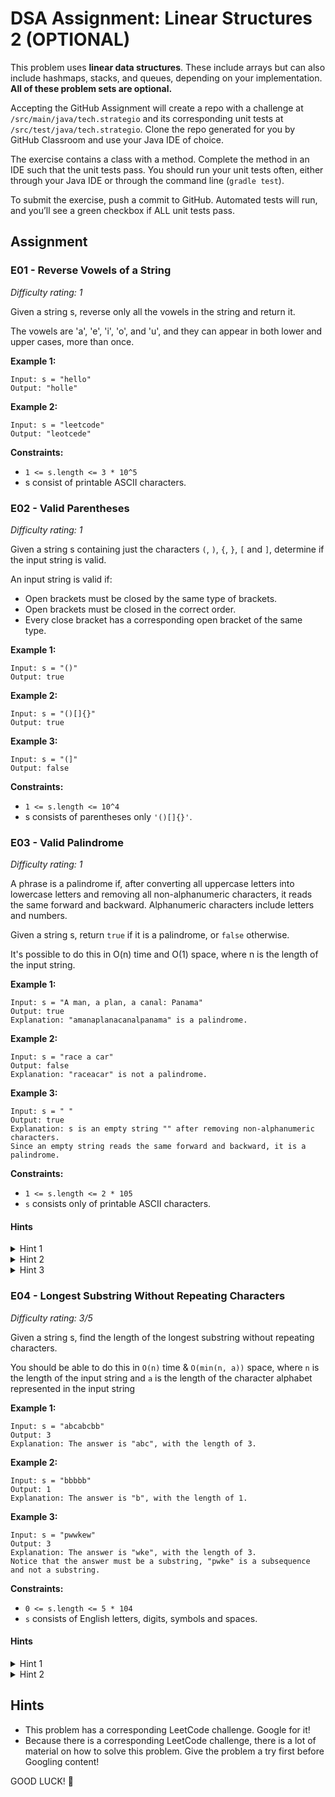 # DSA Assignment: Linear Structures 2 (OPTIONAL)

This problem uses **linear data structures**. These include arrays but can also include hashmaps, stacks, and queues, depending on your implementation. **All of these problem sets are optional.**

Accepting the GitHub Assignment will create a repo with a challenge at `/src/main/java/tech.strategio` and its corresponding unit tests at `/src/test/java/tech.strategio`. Clone the repo generated for you by GitHub Classroom and use your Java IDE of choice.

The exercise contains a class with a method. Complete the method in an IDE such that the unit tests pass. You should run your unit tests often, either through your Java IDE or through the command line (`gradle test`).

To submit the exercise, push a commit to GitHub. Automated tests will run, and you’ll see a green checkbox if ALL unit tests pass.

## Assignment

### E01 - Reverse Vowels of a String

*Difficulty rating: 1*

Given a string s, reverse only all the vowels in the string and return it.

The vowels are 'a', 'e', 'i', 'o', and 'u', and they can appear in both lower and upper cases, more than once.

**Example 1:**

```
Input: s = "hello"
Output: "holle"
```

**Example 2:**

```
Input: s = "leetcode"
Output: "leotcede"
```

**Constraints:**

- `1 <= s.length <= 3 * 10^5`
- s consist of printable ASCII characters.

### E02 - Valid Parentheses

*Difficulty rating: 1*

Given a string s containing just the characters `(`, `)`, `{`, `}`, `[` and `]`, determine if the input string is valid.

An input string is valid if:

- Open brackets must be closed by the same type of brackets.
- Open brackets must be closed in the correct order.
- Every close bracket has a corresponding open bracket of the same type.

**Example 1:**

```
Input: s = "()"
Output: true
```

**Example 2:**

```
Input: s = "()[]{}"
Output: true
```

**Example 3:**

```
Input: s = "(]"
Output: false
```

**Constraints:**

- `1 <= s.length <= 10^4`
- s consists of parentheses only `'()[]{}'`.


### E03 - Valid Palindrome

*Difficulty rating: 1*

A phrase is a palindrome if, after converting all uppercase letters into lowercase letters and removing all non-alphanumeric characters, it reads the same forward and backward. Alphanumeric characters include letters and numbers.

Given a string s, return `true` if it is a palindrome, or `false` otherwise.

It's possible to do this in O(n) time and O(1) space, where n is the length of the input string.

**Example 1:**

```
Input: s = "A man, a plan, a canal: Panama"
Output: true
Explanation: "amanaplanacanalpanama" is a palindrome.
```

**Example 2:**

```
Input: s = "race a car"
Output: false
Explanation: "raceacar" is not a palindrome.
```

**Example 3:**

```
Input: s = " "
Output: true
Explanation: s is an empty string "" after removing non-alphanumeric characters.
Since an empty string reads the same forward and backward, it is a palindrome.
```

**Constraints:**

- `1 <= s.length <= 2 * 105`
- `s` consists only of printable ASCII characters.

#### Hints

<details>
  <summary>Hint 1</summary>
  
   Start by building the input string in reverse order and comparing this newly built string to the input string. Can you do this without using string concatenations?
</details>

<details>
  <summary>Hint 2</summary>
  
   If you know recursion, can you optimize your algorithm by using it? What are the implications of recursion on an algorithm's space-time complexity analysis?
</details>

<details>
  <summary>Hint 3</summary>
  
   Go back to an iterative solution and try using pointers to solve this problem: start with a pointer at the first index of the string and a pointer at the final index of the string. What can you do from there?
</details>

### E04 - Longest Substring Without Repeating Characters

*Difficulty rating: 3/5*

Given a string s, find the length of the longest substring without repeating characters.

You should be able to do this in `O(n)` time & `O(min(n, a))` space, where `n` is the length of the input string and `a` is the length of the character alphabet represented in the input string

**Example 1:**

```
Input: s = "abcabcbb"
Output: 3
Explanation: The answer is "abc", with the length of 3.

```

**Example 2:**

```
Input: s = "bbbbb"
Output: 1
Explanation: The answer is "b", with the length of 1.
```

**Example 3:**

```
Input: s = "pwwkew"
Output: 3
Explanation: The answer is "wke", with the length of 3.
Notice that the answer must be a substring, "pwke" is a subsequence and not a substring.
```

**Constraints:**

 - `0 <= s.length <= 5 * 104`
 - `s` consists of English letters, digits, symbols and spaces.

#### Hints

<details>
  <summary>Hint 1</summary>
  
   Try traversing the input string and storing the last position at which you see each character in a hash table. How can this help you solve the given problem?
</details>

<details>
  <summary>Hint 2</summary>
  
   As you traverse the input string, keep track of a starting index variable. This variable, as its name suggests, should represent the most recent index from which you could start a substring with no duplicate characters, ending at your current index. Use the hash table mentioned in Hint #1 to update this variable correctly, and update the longest substring as you go.
</details>

## Hints

- This problem has a corresponding LeetCode challenge. Google for it!
- Because there is a corresponding LeetCode challenge, there is a lot of material on how to solve this problem. Give the problem a try first before Googling content!

GOOD LUCK! :rocket:
